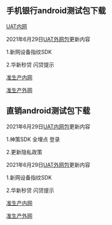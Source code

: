 ## 手机银行android测试包下载

[UAT内网](https://www.pgyer.com/pmobile_uat_n)


2021年6月29日[UAT外网包](https://www.pgyer.com/pmobile_uat_w)更新内容

1.新网设备指纹SDK

2.华新秒贷 闪贷提示

<!-- [UAT外网](https://www.pgyer.com/pmobile_uat_w) -->

[准生产内网](https://www.pgyer.com/pmobile_zsc_n)

[准生产外网](https://www.pgyer.com/pmobile_zsc_w)

## 直销android测试包下载

2021年6月29日[UAT内网包](https://www.pgyer.com/dsbank_uat)更新内容

1.神策SDK 全埋点 登录

2.更新隐私政策

2021年6月29日[UAT外网包](https://www.pgyer.com/dsbank_uat_w)更新内容

1.新网设备指纹SDK

2.华新秒贷 闪贷提示

<!-- [UAT内网](https://www.pgyer.com/dsbank_uat) -->

<!-- [UAT外网](https://www.pgyer.com/dsbank_uat_w) -->

[准生产内网](https://www.pgyer.com/dsbank_zsc)

[准生产外网](https://www.pgyer.com/dsbank_zsc_w)

